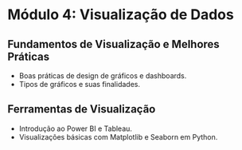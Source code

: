 # Módulo 4: Visualização de Dados

## Fundamentos de Visualização e Melhores Práticas
- Boas práticas de design de gráficos e dashboards.
- Tipos de gráficos e suas finalidades.

## Ferramentas de Visualização
- Introdução ao Power BI e Tableau.
- Visualizações básicas com Matplotlib e Seaborn em Python.
